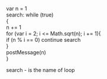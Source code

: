 var n = 1  
search: while (true)  
{  
   n += 1  
   for (var i = 2; i <= Math.sqrt(n); i += 1){  
       if (n % i == 0) continue search  
   }  
   postMessage(n)  
}  


search - is the name of loop  
